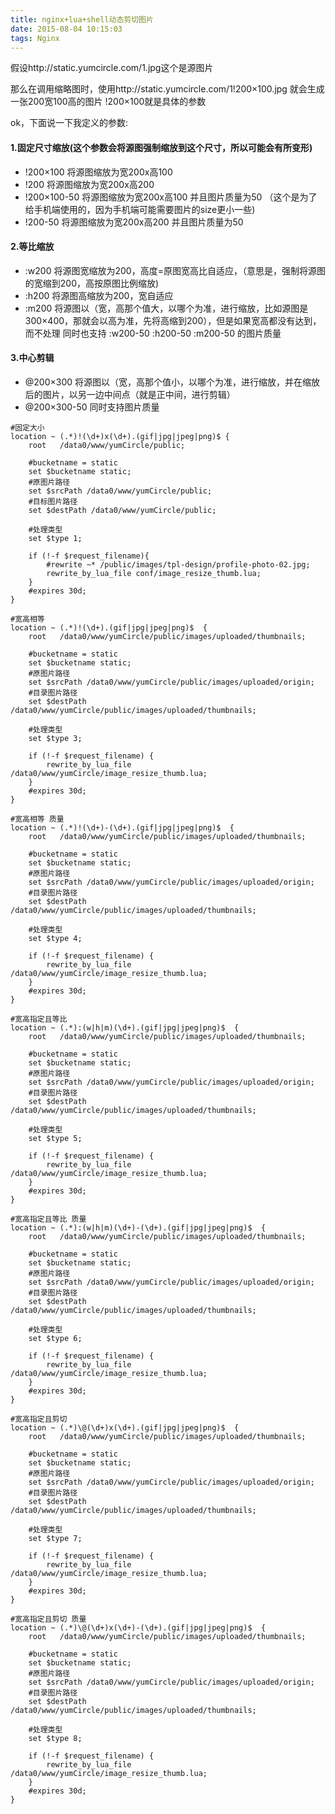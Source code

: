 ```yaml
---
title: nginx+lua+shell动态剪切图片
date: 2015-08-04 10:15:03
tags: Nginx
---
```

假设http://static.yumcircle.com/1.jpg这个是源图片

那么在调用缩略图时，使用http://static.yumcircle.com/1!200×100.jpg 就会生成一张200宽100高的图片 !200×100就是具体的参数

ok，下面说一下我定义的参数:

#### 1.固定尺寸缩放(这个参数会将源图强制缩放到这个尺寸，所以可能会有所变形)
* !200×100 将源图缩放为宽200x高100
* !200 将源图缩放为宽200x高200
* !200×100-50 将源图缩放为宽200x高100 并且图片质量为50 （这个是为了给手机端使用的，因为手机端可能需要图片的size更小一些)
* !200-50 将源图缩放为宽200x高200 并且图片质量为50

#### 2.等比缩放
* :w200 将源图宽缩放为200，高度=原图宽高比自适应，（意思是，强制将源图的宽缩到200，高按原图比例缩放)
* :h200 将源图高缩放为200，宽自适应
* :m200 将源图以（宽，高那个值大，以哪个为准，进行缩放，比如源图是300×400，那就会以高为准，先将高缩到200），但是如果宽高都没有达到，而不处理
同时也支持 :w200-50 :h200-50 :m200-50 的图片质量

#### 3.中心剪辑
* @200×300 将源图以（宽，高那个值小，以哪个为准，进行缩放，并在缩放后的图片，以另一边中间点（就是正中间，进行剪辑）
* @200×300-50 同时支持图片质量


```nginx
#固定大小
location ~ (.*)!(\d+)x(\d+).(gif|jpg|jpeg|png)$ {
    root   /data0/www/yumCircle/public;

    #bucketname = static
    set $bucketname static;
    #原图片路径
    set $srcPath /data0/www/yumCircle/public;
    #目标图片路径
    set $destPath /data0/www/yumCircle/public;

    #处理类型
    set $type 1;

    if (!-f $request_filename){
        #rewrite ~* /public/images/tpl-design/profile-photo-02.jpg;
        rewrite_by_lua_file conf/image_resize_thumb.lua;
    }
    #expires 30d;
}

#宽高相等
location ~ (.*)!(\d+).(gif|jpg|jpeg|png)$  {
    root   /data0/www/yumCircle/public/images/uploaded/thumbnails;

    #bucketname = static
    set $bucketname static;
    #原图片路径
    set $srcPath /data0/www/yumCircle/public/images/uploaded/origin;
    #目录图片路径
    set $destPath /data0/www/yumCircle/public/images/uploaded/thumbnails;

    #处理类型
    set $type 3;

    if (!-f $request_filename) {
        rewrite_by_lua_file /data0/www/yumCircle/image_resize_thumb.lua;
    }
    #expires 30d;
}

#宽高相等 质量
location ~ (.*)!(\d+)-(\d+).(gif|jpg|jpeg|png)$  {
    root   /data0/www/yumCircle/public/images/uploaded/thumbnails;

    #bucketname = static
    set $bucketname static;
    #原图片路径
    set $srcPath /data0/www/yumCircle/public/images/uploaded/origin;
    #目录图片路径
    set $destPath /data0/www/yumCircle/public/images/uploaded/thumbnails;

    #处理类型
    set $type 4;

    if (!-f $request_filename) {
        rewrite_by_lua_file /data0/www/yumCircle/image_resize_thumb.lua;
    }
    #expires 30d;
}

#宽高指定且等比
location ~ (.*):(w|h|m)(\d+).(gif|jpg|jpeg|png)$  {
    root   /data0/www/yumCircle/public/images/uploaded/thumbnails;

    #bucketname = static
    set $bucketname static;
    #原图片路径
    set $srcPath /data0/www/yumCircle/public/images/uploaded/origin;
    #目录图片路径
    set $destPath /data0/www/yumCircle/public/images/uploaded/thumbnails;

    #处理类型
    set $type 5;

    if (!-f $request_filename) {
        rewrite_by_lua_file /data0/www/yumCircle/image_resize_thumb.lua;
    }
    #expires 30d;
}

#宽高指定且等比 质量
location ~ (.*):(w|h|m)(\d+)-(\d+).(gif|jpg|jpeg|png)$  {
    root   /data0/www/yumCircle/public/images/uploaded/thumbnails;

    #bucketname = static
    set $bucketname static;
    #原图片路径
    set $srcPath /data0/www/yumCircle/public/images/uploaded/origin;
    #目录图片路径
    set $destPath /data0/www/yumCircle/public/images/uploaded/thumbnails;

    #处理类型
    set $type 6;

    if (!-f $request_filename) {
        rewrite_by_lua_file /data0/www/yumCircle/image_resize_thumb.lua;
    }
    #expires 30d;
}

#宽高指定且剪切
location ~ (.*)\@(\d+)x(\d+).(gif|jpg|jpeg|png)$  {
    root   /data0/www/yumCircle/public/images/uploaded/thumbnails;

    #bucketname = static
    set $bucketname static;
    #原图片路径
    set $srcPath /data0/www/yumCircle/public/images/uploaded/origin;
    #目录图片路径
    set $destPath /data0/www/yumCircle/public/images/uploaded/thumbnails;

    #处理类型
    set $type 7;

    if (!-f $request_filename) {
        rewrite_by_lua_file /data0/www/yumCircle/image_resize_thumb.lua;
    }
    #expires 30d;
}

#宽高指定且剪切 质量
location ~ (.*)\@(\d+)x(\d+)-(\d+).(gif|jpg|jpeg|png)$  {
    root   /data0/www/yumCircle/public/images/uploaded/thumbnails;

    #bucketname = static
    set $bucketname static;
    #原图片路径
    set $srcPath /data0/www/yumCircle/public/images/uploaded/origin;
    #目录图片路径
    set $destPath /data0/www/yumCircle/public/images/uploaded/thumbnails;

    #处理类型
    set $type 8;

    if (!-f $request_filename) {
        rewrite_by_lua_file /data0/www/yumCircle/image_resize_thumb.lua;
    }
    #expires 30d;
}
```